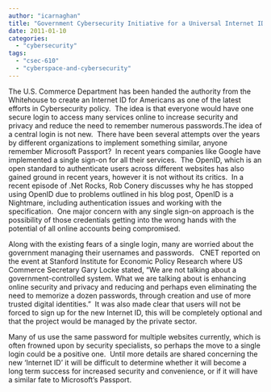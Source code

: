```yaml
---
author: "icarnaghan"
title: "Government Cybersecurity Initiative for a Universal Internet ID"
date: 2011-01-10
categories: 
  - "cybersecurity"
tags: 
  - "csec-610"
  - "cyberspace-and-cybersecurity"
---
```


The U.S. Commerce Department has been handed the authority from the Whitehouse to create an Internet ID for Americans as one of the latest efforts in Cybersecurity policy.  The idea is that everyone would have one secure login to access many services online to increase security and privacy and reduce the need to remember numerous passwords.<!--more-->The idea of a central login is not new.  There have been several attempts over the years by different organizations to implement something similar, anyone remember Microsoft Passport?  In recent years companies like Google have implemented a single sign-on for all their services.  The OpenID, which is an open standard to authenticate users across different websites has also gained ground in recent years, however it is not without its critics.  In a recent episode of .Net Rocks, Rob Conery discusses why he has stopped using OpenID due to problems outlined in his blog post, OpenID is a Nightmare, including authentication issues and working with the specification.  One major concern with any single sign-on approach is the possibility of those credentials getting into the wrong hands with the potential of all online accounts being compromised.

Along with the existing fears of a single login, many are worried about the government managing their usernames and passwords.   CNET reported on the event at Stanford Institute for Economic Policy Research where US Commerce Secretary Gary Locke stated, “We are not talking about a government-controlled system. What we are talking about is enhancing online security and privacy and reducing and perhaps even eliminating the need to memorize a dozen passwords, through creation and use of more trusted digital identities.”  It was also made clear that users will not be forced to sign up for the new Internet ID, this will be completely optional and that the project would be managed by the private sector.

Many of us use the same password for multiple websites currently, which is often frowned upon by security specialists, so perhaps the move to a single login could be a positive one.  Until more details are shared concerning the new ‘Internet ID’ it will be difficult to determine whether it will become a long term success for increased security and convenience, or if it will have a similar fate to Microsoft’s Passport.
